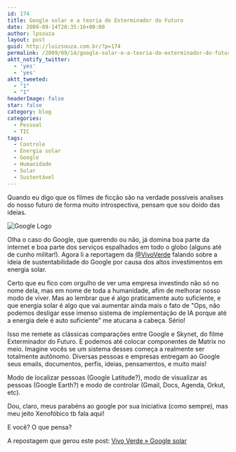 ```yaml
---
id: 174
title: Google solar e a teoria do Exterminador do Futuro
date: 2009-09-14T20:35:16+00:00
author: lpsouza
layout: post
guid: http://luizsouza.com.br/?p=174
permalink: /2009/09/14/google-solar-e-a-teoria-do-exterminador-do-futuro/
aktt_notify_twitter:
  - 'yes'
  - 'yes'
aktt_tweeted:
  - "1"
  - "1"
headerImage: false
star: false
category: blog
categories:
  - Pessoal
  - TIC
tags:
  - Controle
  - Energia solar
  - Google
  - Humanidade
  - Solar
  - Sustentável
---
```

Quando eu digo que os filmes de ficção são na verdade possíveis analises do nosso futuro de forma muito introspectiva, pensam que sou doido das ideias.

![Google Logo](wp-content/upload/2009/09/googlelogo1.jpg)

Olha o caso do Google, que querendo ou não, já domina boa parte da internet e boa parte dos serviços espalhados em todo o globo (alguns até de cunho militar!). Agora li a reportagem da [@VivoVerde](http://twitter.com/vivoverde) falando sobre a ideia de sustentabilidade do Google por causa dos altos investimentos em energia solar.

Certo que eu fico com orgulho de ver uma empresa investindo não só no nome dela, mas em nome de toda a humanidade, afim de melhorar nosso modo de viver. Mas ao lembrar que é algo praticamente auto suficiente, e que energia solar é algo que vai aumentar ainda mais o fato de "Ops, não podemos desligar esse imenso sistema de implementação de IA porque até a energia dele é auto suficiente" me atucana a cabeça. Sério!

Isso me remete as clássicas comparações entre Google e Skynet, do filme Exterminador do Futuro. E podemos até colocar componentes de Matrix no meio. Imagine vocês se um sistema desses começa a realmente ser totalmente autônomo. Diversas pessoas e empresas entregam ao Google seus emails, documentos, perfis, ideias, pensamentos, e muito mais!

Modo de localizar pessoas (Google Latitude?), modo de visualizar as pessoas (Google Earth?) e modo de controlar (Gmail, Docs, Agenda, Orkut, etc).

Dou, claro, meus parabéns ao google por sua iniciativa (como sempre), mas meu jeito Xenofóbico tb fala aqui!

E você? O que pensa?

A repostagem que gerou este post: [Vivo Verde » Google solar](http://vivoverde.com.br/?p=1076)
